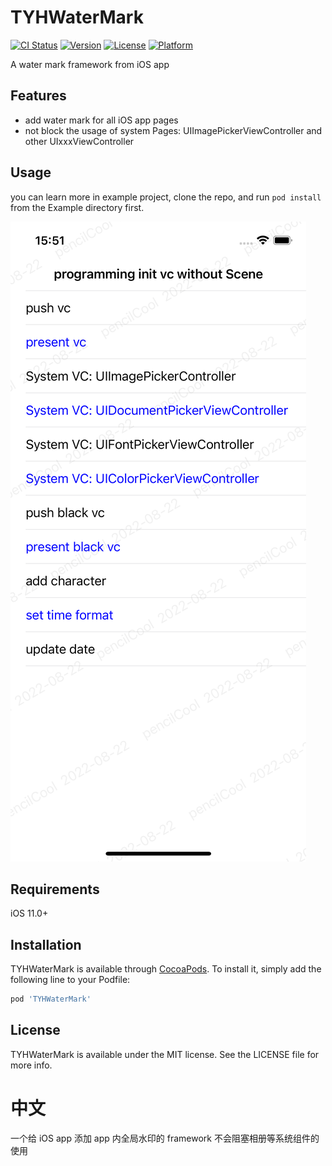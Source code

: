 # TYHWaterMark

[![CI Status](https://img.shields.io/travis/pencilCool/TYHWaterMark.svg?style=flat)](https://travis-ci.org/pencilCool/TYHWaterMark)
[![Version](https://img.shields.io/cocoapods/v/TYHWaterMark.svg?style=flat)](https://cocoapods.org/pods/TYHWaterMark)
[![License](https://img.shields.io/cocoapods/l/TYHWaterMark.svg?style=flat)](https://cocoapods.org/pods/TYHWaterMark)
[![Platform](https://img.shields.io/cocoapods/p/TYHWaterMark.svg?style=flat)](https://cocoapods.org/pods/TYHWaterMark)

A water mark framework from iOS app

## Features

- add water mark for all iOS app pages
- not block the usage of system Pages: UIImagePickerViewController and other UIxxxViewController

## Usage

you can learn more in example project, clone the repo, and run `pod install` from the Example directory first.

![image](./img/screen.png)

## Requirements

iOS 11.0+

## Installation

TYHWaterMark is available through [CocoaPods](https://cocoapods.org). To install
it, simply add the following line to your Podfile:

```ruby
pod 'TYHWaterMark'
```

## License

TYHWaterMark is available under the MIT license. See the LICENSE file for more info.

# 中文

一个给 iOS app 添加 app 内全局水印的 framework
不会阻塞相册等系统组件的使用
